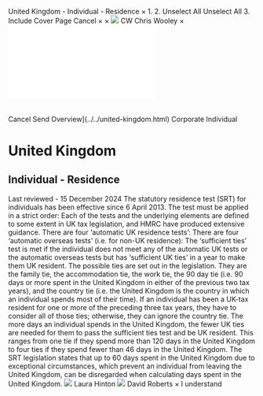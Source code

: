 United Kingdom - Individual - Residence
×
1.
2.
Unselect All
Unselect All
3.
Include Cover Page
Cancel
×
×
![](../../-/media/world-wide-tax-summaries/attachments/global---chris-wooley.ashx%3Frev=ac5e5f3223b34096b1afc2a6009c7320&revision=ac5e5f32-23b3-4096-b1af-c2a6009c7320&hash=859B7ADC84DC2CBEC9760E9E6EE7DE6D0A8BFCDF)
CW
Chris Wooley
×
![](residence.html)
######
Cancel
Send
Overview](../../united-kingdom.html)
Corporate
Individual
# United Kingdom
## Individual - Residence
Last reviewed - 15 December 2024
The statutory residence test (SRT) for individuals has been effective since 6 April 2013. The test must be applied in a strict order:
Each of the tests and the underlying elements are defined to some extent in UK tax legislation, and HMRC have produced extensive guidance.
There are four ‘automatic UK residence tests’:
There are four ‘automatic overseas tests’ (i.e. for non-UK residence):
The ‘sufficient ties’ test is met if the individual does not meet any of the automatic UK tests or the automatic overseas tests but has ‘sufficient UK ties’ in a year to make them UK resident. The possible ties are set out in the legislation. They are the family tie, the accommodation tie, the work tie, the 90 day tie (i.e. 90 days or more spent in the United Kingdom in either of the previous two tax years), and the country tie (i.e. the United Kingdom is the country in which an individual spends most of their time).
If an individual has been a UK-tax resident for one or more of the preceding three tax years, they have to consider all of those ties; otherwise, they can ignore the country tie. The more days an individual spends in the United Kingdom, the fewer UK ties are needed for them to pass the sufficient ties test and be UK resident. This ranges from one tie if they spend more than 120 days in the United Kingdom to four ties if they spend fewer than 46 days in the United Kingdom.
The SRT legislation states that up to 60 days spent in the United Kingdom due to exceptional circumstances, which prevent an individual from leaving the United Kingdom, can be disregarded when calculating days spent in the United Kingdom.
![](../../-/media/world-wide-tax-summaries/unitedkingdomlaura-hintonunited-kingdom--laura-hintonjpg20220322135947158.ashx%3Frev=5f59f835ef844c0b8124171cd052165f&revision=5f59f835-ef84-4c0b-8124-171cd052165f&hash=66306F19800F5A70B635C78F8E8B2A0F42110B25)
Laura Hinton
![](../../-/media/world-wide-tax-summaries/unitedkingdomdavid-robertsdavid-robertsjpg20221219105316874.ashx%3Frev=6f7ea199103f4dd0aeda8234cd6cc5a5&revision=6f7ea199-103f-4dd0-aeda-8234cd6cc5a5&hash=777E03F5FBD297D679940E7F41213D511B7C7E1C)
David Roberts
×
I understand